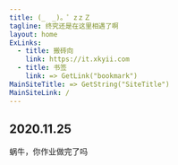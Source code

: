 ```yaml
---
title: (_　_)。゜zｚＺ
tagline: 终究还是在这里相遇了啊
layout: home
ExLinks:
  - title: 搬砖向
    link: https://it.xkyii.com
  - title: 书签
    link: => GetLink("bookmark")
MainSiteTitle: => GetString("SiteTitle")
MainSiteLink: /
---
```


## 2020.11.25
蜗牛，你作业做完了吗
